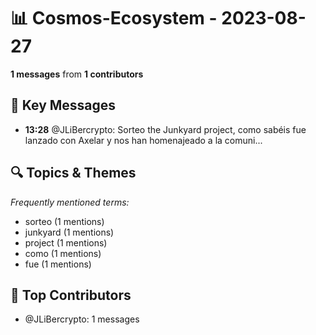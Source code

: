 # 📊 Cosmos-Ecosystem - 2023-08-27
**1 messages** from **1 contributors**

## 💬 Key Messages
- **13:28** @JLiBercrypto: Sorteo the Junkyard project, como sabéis fue lanzado con Axelar y nos han homenajeado a la comuni...

## 🔍 Topics & Themes
*Frequently mentioned terms:*
- sorteo (1 mentions)
- junkyard (1 mentions)
- project (1 mentions)
- como (1 mentions)
- fue (1 mentions)

## 👥 Top Contributors
- @JLiBercrypto: 1 messages